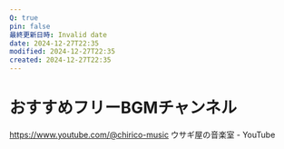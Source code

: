 ```yaml
---
Q: true
pin: false
最終更新日時: Invalid date
date: 2024-12-27T22:35
modified: 2024-12-27T22:35
created: 2024-12-27T22:35
---
```

# おすすめフリーBGMチャンネル

https://www.youtube.com/@chirico-music ウサギ屋の音楽室 - YouTube